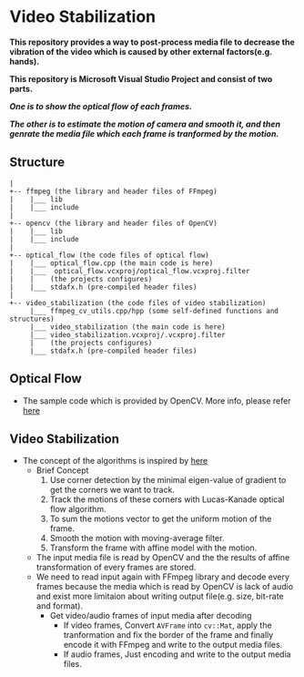 # Video Stabilization

__This repository provides a way to post-process media file to decrease the vibration of the video which is caused by other external factors(e.g. hands).__

__This repository is Microsoft Visual Studio Project and consist of two parts.__ 

***One is to show the optical flow of each frames.***

***The other is to estimate the motion of camera and smooth it, and then genrate the media file which each frame is tranformed by the motion.***


## Structure
```
|
+-- ffmpeg (the library and header files of FFmpeg)
|    |___ lib
|    |___ include
|
+-- opencv (the library and header files of OpenCV)
|    |___ lib
|    |___ include
|
+-- optical_flow (the code files of optical flow)
|    |___ optical_flow.cpp (the main code is here)
|    |___  optical_flow.vcxproj/optical_flow.vcxproj.filter
|    |    (the projects configures)
|    |___ stdafx.h (pre-compiled header files)  
|
+-- video_stabilization (the code files of video stabilization)
     |___ ffmpeg_cv_utils.cpp/hpp (some self-defined functions and structures)
     |___ video_stabilization (the main code is here)
     |___ video_stabilization.vcxproj/.vcxproj.filter
     |    (the projects configures)
     |___ stdafx.h (pre-compiled header files)  
```

## Optical Flow

* The sample code which is provided by OpenCV. More info, please refer [here](https://docs.opencv.org/3.4/d4/dee/tutorial_optical_flow.html)

## Video Stabilization

* The concept of the algorithms is inspired by [here](https://learnopencv.com/video-stabilization-using-point-feature-matching-in-opencv/)
    * Brief Concept 
        1. Use corner detection by the minimal eigen-value of gradient to get the corners we want to track.
        2. Track the motions of these corners with Lucas-Kanade optical flow algorithm.
        3. To sum the motions vector to get the uniform motion of the frame.
        4. Smooth the motion with moving-average filter.
        5. Transform the frame with affine model with the motion.
    * The input media file is read by OpenCV and the the results of affine transformation of every frames are stored.
    * We need to read input again with FFmpeg library and decode every frames because the media which is read by OpenCV is lack of audio and exist more limitaion about writing output file(e.g. size, bit-rate and format).
        * Get video/audio frames of input media after decoding
            * If video frames, Convert `AVFrame` into `cv::Mat`, apply the tranformation and fix the border of the frame and finally encode it with FFmpeg and write to the output media files.
            * If audio frames, Just encoding and write to the output media files.